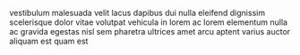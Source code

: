 vestibulum malesuada velit lacus dapibus dui nulla eleifend dignissim
scelerisque dolor vitae volutpat vehicula in lorem ac lorem elementum nulla ac
gravida egestas nisl sem pharetra ultrices amet arcu aptent varius auctor
aliquam est quam est